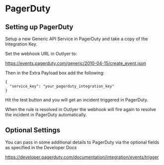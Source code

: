 # PagerDuty

## Setting up PagerDuty

Setup a new Generic API Service in PagerDuty and take a copy of the Integration Key.

Set the webhook URL in Outlyer to:

<https://events.pagerduty.com/generic/2010-04-15/create_event.json>

Then in the Extra Payload box add the following:

```
{
  "service_key": "your_pagerduty_integration_key"
}
```

Hit the test button and you will get an incident triggered in PagerDuty.

When the rule is resolved in Outlyer the webhook will fire again to resolve the incident in PagerDuty automatically.

## Optional Settings

You can pass in some additional details to PagerDuty via the optional fields as specified in the Developer Docs

<https://developer.pagerduty.com/documentation/integration/events/trigger>

